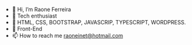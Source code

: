 - 👋 Hi, I’m Raone Ferreira
- 👀 Tech enthusiast
- 🌱 HTML, CSS, BOOTSTRAP, JAVASCRIP, TYPESCRIPT, WORDPRESS.
- 💞️ Front-End
- 📫 How to reach me raoneinet@hotmail.com

<!---
raoneinet/raoneinet is a ✨ special ✨ repository because its `README.md` (this file) appears on your GitHub profile.
You can click the Preview link to take a look at your changes.
--->

